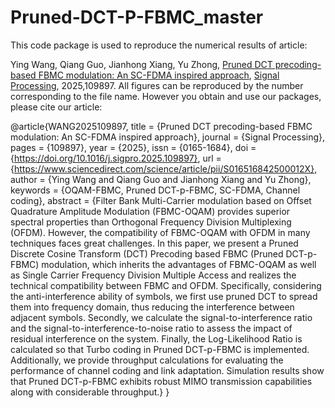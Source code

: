 # Pruned-DCT-P-FBMC_master
This code package is used to reproduce the numerical results of article:

Ying Wang, Qiang Guo, Jianhong Xiang, Yu Zhong, [Pruned DCT precoding-based FBMC modulation: An SC-FDMA inspired approach](https://doi.org/10.1016/j.sigpro.2025.109897), [Signal Processing](https://www.sciencedirect.com/science/article/pii/S016516842500012X), 2025,109897.
All figures can be reproduced by the number corresponding to the file name. However you obtain and use our packages, please cite our article:

@article{WANG2025109897,
title = {Pruned DCT precoding-based FBMC modulation: An SC-FDMA inspired approach},
journal = {Signal Processing},
pages = {109897},
year = {2025},
issn = {0165-1684},
doi = {https://doi.org/10.1016/j.sigpro.2025.109897},
url = {https://www.sciencedirect.com/science/article/pii/S016516842500012X},
author = {Ying Wang and Qiang Guo and Jianhong Xiang and Yu Zhong},
keywords = {OQAM-FBMC, Pruned DCT-p-FBMC, SC-FDMA, Channel coding},
abstract = {Filter Bank Multi-Carrier modulation based on Offset Quadrature Amplitude Modulation (FBMC-OQAM) provides superior spectral properties than Orthogonal Frequency Division Multiplexing (OFDM). However, the compatibility of FBMC-OQAM with OFDM in many techniques faces great challenges. In this paper, we present a Pruned Discrete Cosine Transform (DCT) Precoding based FBMC (Pruned DCT-p-FBMC) modulation, which inherits the advantages of FBMC-OQAM as well as Single Carrier Frequency Division Multiple Access and realizes the technical compatibility between FBMC and OFDM. Specifically, considering the anti-interference ability of symbols, we first use pruned DCT to spread them into frequency domain, thus reducing the interference between adjacent symbols. Secondly, we calculate the signal-to-interference ratio and the signal-to-interference-to-noise ratio to assess the impact of residual interference on the system. Finally, the Log-Likelihood Ratio is calculated so that Turbo coding in Pruned DCT-p-FBMC is implemented. Additionally, we provide throughput calculations for evaluating the performance of channel coding and link adaptation. Simulation results show that Pruned DCT-p-FBMC exhibits robust MIMO transmission capabilities along with considerable throughput.}
}
